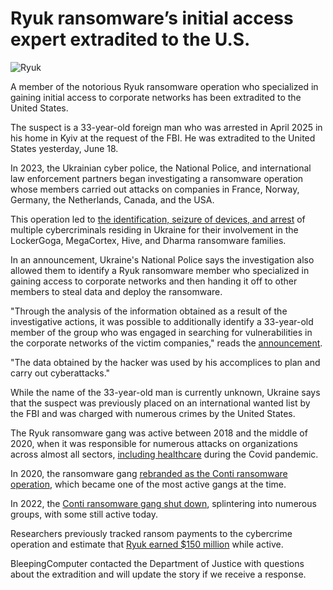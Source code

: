 # Ryuk ransomware’s initial access expert extradited to the U.S.

![Ryuk](https://www.bleepstatic.com/content/hl-images/2025/06/18/ryuk.jpeg)

A member of the notorious Ryuk ransomware operation who specialized in gaining initial access to corporate networks has been extradited to the United States.

The suspect is a 33-year-old foreign man who was arrested in April 2025 in his home in Kyiv at the request of the FBI. He was extradited to the United States yesterday, June 18.

In 2023, the Ukrainian cyber police, the National Police, and international law enforcement partners began investigating a ransomware operation whose members carried out attacks on companies in France, Norway, Germany, the Netherlands, Canada, and the USA.

This operation led to [the identification, seizure of devices, and arrest](http://www.europol.europa.eu/media-press/newsroom/news/international-collaboration-leads-to-dismantlement-of-ransomware-group-in-ukraine-amidst-ongoing-war) of multiple cybercriminals residing in Ukraine for their involvement in the LockerGoga, MegaCortex, Hive, and Dharma ransomware families.

In an announcement, Ukraine's National Police says the investigation also allowed them to identify a Ryuk ransomware member who specialized in gaining access to corporate networks and then handing it off to other members to steal data and deploy the ransomware.

"Through the analysis of the information obtained as a result of the investigative actions, it was possible to additionally identify a 33-year-old member of the group who was engaged in searching for vulnerabilities in the corporate networks of the victim companies," reads the [announcement](https://npu.gov.ua/news/zavolodivaly-koshtamy-svitovykh-pidpryiemstv-politseiski-zatrymaly-uchasnyka-khakerskoho-uhrupovannia-shcho-perebuvav-u-rozshuku-fbr-ssha).

"The data obtained by the hacker was used by his accomplices to plan and carry out cyberattacks."

While the name of the 33-year-old man is currently unknown, Ukraine says that the suspect was previously placed on an international wanted list by the FBI and was charged with numerous crimes by the United States.

The Ryuk ransomware gang was active between 2018 and the middle of 2020, when it was responsible for numerous attacks on organizations across almost all sectors, [including healthcare](https://www.bleepingcomputer.com/tag/ryuk/page/2/) during the Covid pandemic.

In 2020, the ransomware gang [rebranded as the Conti ransomware operation](https://www.bleepingcomputer.com/news/security/conti-ransomware-shows-signs-of-being-ryuks-successor/), which became one of the most active gangs at the time.

In 2022, the [Conti ransomware gang shut down](https://www.bleepingcomputer.com/news/security/conti-ransomware-shuts-down-operation-rebrands-into-smaller-units/), splintering into numerous groups, with some still active today.

Researchers previously tracked ransom payments to the cybercrime operation and estimate that [Ryuk earned $150 million](https://www.bleepingcomputer.com/news/security/ryuk-ransomware-bitcoin-wallets-point-to-150-million-operation/) while active.

BleepingComputer contacted the Department of Justice with questions about the extradition and will update the story if we receive a response.